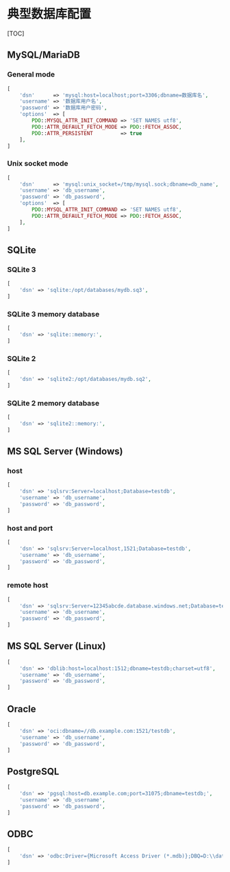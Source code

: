 # 典型数据库配置

[TOC]

## MySQL/MariaDB

### General mode

```php
[
    'dsn'      => 'mysql:host=localhost;port=3306;dbname=数据库名',
    'username' => '数据库用户名',
    'password' => '数据库用户密码',
    'options'  => [
        PDO::MYSQL_ATTR_INIT_COMMAND => 'SET NAMES utf8',
        PDO::ATTR_DEFAULT_FETCH_MODE => PDO::FETCH_ASSOC,
        PDO::ATTR_PERSISTENT         => true
    ],
]
```

### Unix socket mode

```php
[
    'dsn'      => 'mysql:unix_socket=/tmp/mysql.sock;dbname=db_name',
    'username' => 'db_username',
    'password' => 'db_password',
    'options'  => [
        PDO::MYSQL_ATTR_INIT_COMMAND => 'SET NAMES utf8',
        PDO::ATTR_DEFAULT_FETCH_MODE => PDO::FETCH_ASSOC,
    ],
]
```

## SQLite

### SQLite 3

```php
[
    'dsn' => 'sqlite:/opt/databases/mydb.sq3',
]
```

### SQLite 3 memory database

```php
[
    'dsn' => 'sqlite::memory:',
]
```

### SQLite 2

```php
[
    'dsn' => 'sqlite2:/opt/databases/mydb.sq2',
]
```

### SQLite 2 memory database

```php
[
    'dsn' => 'sqlite2::memory:',
]
```

## MS SQL Server (Windows)

### host

```php
[
    'dsn' => 'sqlsrv:Server=localhost;Database=testdb',
    'username' => 'db_username',
    'password' => 'db_password',
]
```

### host and port

```php
[
    'dsn' => 'sqlsrv:Server=localhost,1521;Database=testdb',
    'username' => 'db_username',
    'password' => 'db_password',
]
```

### remote host

```php
[
    'dsn' => 'sqlsrv:Server=12345abcde.database.windows.net;Database=testdb',
    'username' => 'db_username',
    'password' => 'db_password',
]
```

## MS SQL Server (Linux)

```php
[
    'dsn' => 'dblib:host=localhost:1512;dbname=testdb;charset=utf8',
    'username' => 'db_username',
    'password' => 'db_password',
]
```

## Oracle

```php
[
    'dsn' => 'oci:dbname=//db.example.com:1521/testdb',
    'username' => 'db_username',
    'password' => 'db_password',
]
```

## PostgreSQL

```php
[
    'dsn' => 'pgsql:host=db.example.com;port=31075;dbname=testdb;',
    'username' => 'db_username',
    'password' => 'db_password',
]
```

## ODBC

```php
[
    'dsn' => 'odbc:Driver={Microsoft Access Driver (*.mdb)};DBQ=D:\\data\\testdb.mdb;Uid=admin',
]
```

